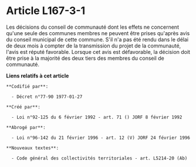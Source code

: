 # Article L167-3-1

Les décisions du conseil de communauté dont les effets ne concernent qu'une seule des communes membres ne peuvent être prises
qu'après avis du conseil municipal de cette commune. S'il n'a pas été rendu dans le délai de deux mois à compter de la
transmission du projet de la communauté, l'avis est réputé favorable. Lorsque cet avis est défavorable, la décision doit être
prise à la majorité des deux tiers des membres du conseil de communauté.

**Liens relatifs à cet article**

	**Codifié par**:

	  - Décret n°77-90 1977-01-27

	**Créé par**:

	  - Loi n°92-125 du 6 février 1992 - art. 71 () JORF 8 février 1992

	**Abrogé par**:

	  - Loi n°96-142 du 21 février 1996 - art. 12 (V) JORF 24 février 1996

	**Nouveaux textes**:

	  - Code général des collectivités territoriales - art. L5214-20 (Ab)

